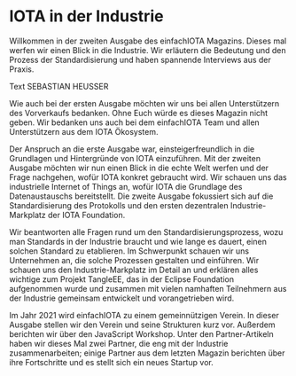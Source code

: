 # IOTA in der Industrie


<div class="head_text">
Willkommen in der zweiten Ausgabe des einfachIOTA Magazins. Dieses mal werfen wir einen Blick in die Industrie. Wir erläutern die Bedeutung und den Prozess der Standardisierung und haben spannende Interviews aus der Praxis.
</div>

Text SEBASTIAN HEUSSER

Wie auch bei der ersten Ausgabe möchten wir uns bei allen Unterstützern des Vorverkaufs bedanken. Ohne Euch würde es dieses Magazin nicht geben. Wir bedanken uns auch bei dem einfachIOTA Team und allen Unterstützern aus dem IOTA Ökosystem.

Der Anspruch an die erste Ausgabe war, einsteigerfreundlich in die Grundlagen und Hintergründe von IOTA einzuführen. Mit der zweiten Ausgabe möchten wir nun einen Blick in die echte Welt werfen und der Frage nachgehen, wofür IOTA konkret gebraucht wird. Wir schauen uns das industrielle Internet of Things an, wofür IOTA die Grundlage des Datenaustauschs bereitstellt. Die zweite Ausgabe fokussiert sich auf die Standardisierung des Protokolls und den ersten dezentralen Industrie-Markplatz der IOTA Foundation. 

Wir beantworten alle Fragen rund um den Standardisierungsprozess, wozu man Standards in der Industrie braucht und wie lange es dauert, einen solchen Standard zu etablieren. 
Im Schwerpunkt schauen wir uns Unternehmen an, die solche Prozessen gestalten und einführen. Wir schauen uns den Industrie-Markplatz im Detail an und erklären alles wichtige zum Projekt TangleEE, das in der Eclipse Foundation aufgenommen wurde und zusammen mit vielen namhaften Teilnehmern aus der Industrie gemeinsam entwickelt und vorangetrieben wird.

Im Jahr 2021 wird einfachIOTA zu einem gemeinnützigen Verein. In dieser Ausgabe stellen wir den Verein und seine Strukturen kurz vor. Außerdem berichten wir über den JavaScript Workshop. Unter den Partner-Artikeln haben wir dieses Mal zwei Partner, die eng mit der Industrie zusammenarbeiten; einige Partner aus dem letzten Magazin berichten über ihre Fortschritte und es stellt sich ein neues Startup vor.

